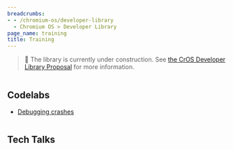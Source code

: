 ```yaml
---
breadcrumbs:
- - /chromium-os/developer-library
  - Chromium OS > Developer Library
page_name: training
title: Training
---
```


> 🚧 The library is currently under construction. See
> [the CrOS Developer Library Proposal](/chromium-os/developer-library/proposal)
> for more information.

<div class="two-column-container">
<div class="column">

## Codelabs

* [Debugging crashes](/chromium-os/developer-library/training/codelabs/debugging-crashes)

</div>
<div class="column">

## Tech Talks

</div>
</div>
